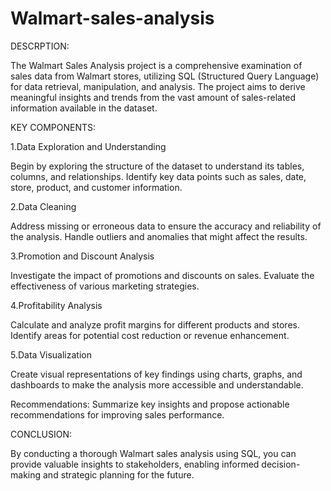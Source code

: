 # Walmart-sales-analysis
DESCRPTION:

The Walmart Sales Analysis project is a comprehensive examination of sales data from Walmart stores, utilizing SQL (Structured Query Language) for data retrieval, manipulation, and analysis. The project aims to derive meaningful insights and trends from the vast amount of sales-related information available in the dataset.


KEY COMPONENTS:

1.Data Exploration and Understanding

Begin by exploring the structure of the dataset to understand its tables, columns, and relationships.
Identify key data points such as sales, date, store, product, and customer information.

2.Data Cleaning


Address missing or erroneous data to ensure the accuracy and reliability of the analysis.
Handle outliers and anomalies that might affect the results.

3.Promotion and Discount Analysis


Investigate the impact of promotions and discounts on sales.
Evaluate the effectiveness of various marketing strategies.

4.Profitability Analysis


Calculate and analyze profit margins for different products and stores.
Identify areas for potential cost reduction or revenue enhancement.

5.Data Visualization


Create visual representations of key findings using charts, graphs, and dashboards to make the analysis more accessible and understandable.

Recommendations:
Summarize key insights and propose actionable recommendations for improving sales performance.

CONCLUSION:

By conducting a thorough Walmart sales analysis using SQL, you can provide valuable insights to stakeholders, enabling informed decision-making and strategic planning for the future.

